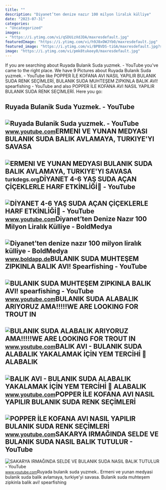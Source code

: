 ```yaml
---
title: ""
description: "Diyanet’ten denize nazır 100 milyon liralık külliye"
date: "2023-07-31"
categories:
- "Uncategorized"
images:
- "https://i.ytimg.com/vi/qSDUizXdJDA/maxresdefault.jpg"
featuredImage: "https://i.ytimg.com/vi/h9J8xOWJYb0/maxresdefault.jpg"
featured_image: "https://i.ytimg.com/vi/BPBVDS-tiGA/maxresdefault.jpg?sqp=-oaymwEmCIAKENAF8quKqQMa8AEB-AH-CYAC0AWKAgwIABABGGUgZShSMA8=&amp;rs=AOn4CLAJYkYJY2bZUAvkw8n9Ygy0lBwSWg"
image: "https://i.ytimg.com/vi/pmk8tukeey0/maxresdefault.jpg"
---
```


If you are searching about Ruyada Bulanik Suda yuzmek. - YouTube you've came to the right place. We have 9 Pictures about Ruyada Bulanik Suda yuzmek. - YouTube like POPPER İLE KOFANA AVI NASIL YAPILIR BULANIK SUDA RENK SEÇİMLERİ, BULANIK SUDA MUHTEŞEM ZIPKINLA BALIK AVI! spearfishing - YouTube and also POPPER İLE KOFANA AVI NASIL YAPILIR BULANIK SUDA RENK SEÇİMLERİ. Here you go:

Ruyada Bulanik Suda Yuzmek. - YouTube
-------------------------------------

 ![Ruyada Bulanik Suda yuzmek. - YouTube](https://i.ytimg.com/vi/qSDUizXdJDA/maxresdefault.jpg) <small>www.youtube.com</small>ERMENI VE YUNAN MEDYASI BULANIK SUDA BALIK AVLAMAYA, TURKIYE'YI SAVASA
----------------------------------------------------------------------

 ![ERMENI VE YUNAN MEDYASI BULANIK SUDA BALIK AVLAMAYA, TURKIYE'YI SAVASA](https://cdn.edscdn.com/test/1646923081_429c23ae5978e47807c3.png) <small>turkdegs.org</small>DİYANET 4-6 YAŞ SUDA AÇAN ÇİÇEKLERLE HARF ETKİNLİĞİ🌸 - YouTube
--------------------------------------------------------------

 ![DİYANET 4-6 YAŞ SUDA AÇAN ÇİÇEKLERLE HARF ETKİNLİĞİ🌸 - YouTube](https://i.ytimg.com/vi/tt3tLMv8slU/maxres2.jpg?sqp=-oaymwEoCIAKENAF8quKqQMcGADwAQH4Ac4FgAKACooCDAgAEAEYZSBlKGUwDw==&rs=AOn4CLBDnl9D4FwhH-yVvu9ekPIYE3ev-w) <small>www.youtube.com</small>Diyanet’ten Denize Nazır 100 Milyon Liralık Külliye - BoldMedya
---------------------------------------------------------------

 ![Diyanet’ten denize nazır 100 milyon liralık külliye - BoldMedya](https://www.boldapp.de/wp-content/uploads/2020/12/ali-erbas-ve-tayyip-erdogan.jpg) <small>www.boldapp.de</small>BULANIK SUDA MUHTEŞEM ZIPKINLA BALIK AVI! Spearfishing - YouTube
----------------------------------------------------------------

 ![BULANIK SUDA MUHTEŞEM ZIPKINLA BALIK AVI! spearfishing - YouTube](https://i.ytimg.com/vi/TIOql61N9Ww/hqdefault.jpg) <small>www.youtube.com</small>BULANIK SUDA ALABALIK ARIYORUZ AMA!!!!!WE ARE LOOKING FOR TROUT IN
------------------------------------------------------------------

 ![BULANIK SUDA ALABALIK ARIYORUZ AMA!!!!!WE ARE LOOKING FOR TROUT IN](https://i.ytimg.com/vi/BPBVDS-tiGA/maxresdefault.jpg?sqp=-oaymwEmCIAKENAF8quKqQMa8AEB-AH-CYAC0AWKAgwIABABGGUgZShSMA8=&rs=AOn4CLAJYkYJY2bZUAvkw8n9Ygy0lBwSWg) <small>www.youtube.com</small>BALIK AVI - BULANIK SUDA ALABALIK YAKALAMAK İÇİN YEM TERCİHİ 🦐 ALABALIK
-----------------------------------------------------------------------

 ![BALIK AVI - BULANIK SUDA ALABALIK YAKALAMAK İÇİN YEM TERCİHİ 🦐 ALABALIK](https://i.ytimg.com/vi/tvrMd6virMg/maxresdefault.jpg) <small>www.youtube.com</small>POPPER İLE KOFANA AVI NASIL YAPILIR BULANIK SUDA RENK SEÇİMLERİ
---------------------------------------------------------------

 ![POPPER İLE KOFANA AVI NASIL YAPILIR BULANIK SUDA RENK SEÇİMLERİ](https://i.ytimg.com/vi/pmk8tukeey0/maxresdefault.jpg) <small>www.youtube.com</small>SAKARYA IRMAĞINDA SELDE VE BULANIK SUDA NASIL BALIK TUTULUR - YouTube
---------------------------------------------------------------------

 ![SAKARYA IRMAĞINDA SELDE VE BULANIK SUDA NASIL BALIK TUTULUR - YouTube](https://i.ytimg.com/vi/h9J8xOWJYb0/maxresdefault.jpg) <small>www.youtube.com</small>Ruyada bulanik suda yuzmek.. Ermeni ve yunan medyasi bulanik suda balik avlamaya, turkiye'yi savasa. Bulanik suda muhteşem zipkinla balik avi! spearfishing
